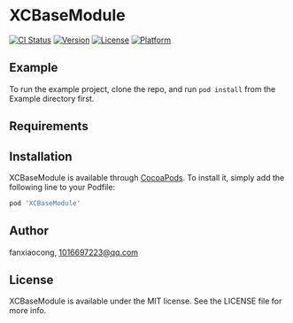 # XCBaseModule

[![CI Status](http://img.shields.io/travis/fanxiaocong/XCBaseModule.svg?style=flat)](https://travis-ci.org/fanxiaocong/XCBaseModule)
[![Version](https://img.shields.io/cocoapods/v/XCBaseModule.svg?style=flat)](http://cocoapods.org/pods/XCBaseModule)
[![License](https://img.shields.io/cocoapods/l/XCBaseModule.svg?style=flat)](http://cocoapods.org/pods/XCBaseModule)
[![Platform](https://img.shields.io/cocoapods/p/XCBaseModule.svg?style=flat)](http://cocoapods.org/pods/XCBaseModule)

## Example

To run the example project, clone the repo, and run `pod install` from the Example directory first.

## Requirements

## Installation

XCBaseModule is available through [CocoaPods](http://cocoapods.org). To install
it, simply add the following line to your Podfile:

```ruby
pod 'XCBaseModule'
```

## Author

fanxiaocong, 1016697223@qq.com

## License

XCBaseModule is available under the MIT license. See the LICENSE file for more info.
